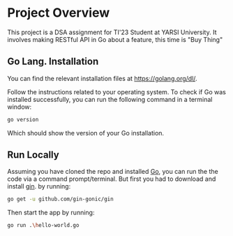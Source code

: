 # Project Overview
This project is a DSA assignment for TI'23 Student at YARSI University. It involves making RESTful API in Go about a feature, this time is "Buy Thing"
## Go Lang. Installation
You can find the relevant installation files at https://golang.org/dl/.

Follow the instructions related to your operating system. To check if Go was installed successfully, you can run the following command in a terminal window:

```bash
go version
```
Which should show the version of your Go installation.
## Run Locally

Assuming you have cloned the repo and installed [Go](https://golang.org/dl/), you can run the the code via a command prompt/terminal. But first you had to download and install [gin](github.com/gin-gonic/gin). by running:
```bash
go get -u github.com/gin-gonic/gin
```

Then start the app by running:
```bash
go run .\hello-world.go
```
